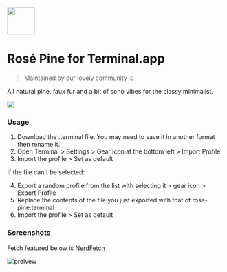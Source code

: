 <img src="https://github.com/rose-pine/rose-pine-theme/blob/master/assets/icon.png" width="64" />

# Rosé Pine for Terminal.app

> Maintained by our lovely community ☺️

All natural pine, faux fur and a bit of soho vibes for the classy minimalist.

[![](https://img.shields.io/badge/Rosé%20Pine%20Theme-191724)](https://github.com/rose-pine/rose-pine-theme)

### Usage

1. Download the .terminal file. You may need to save it in another format then rename it.
2. Open Terminal > Settings > Gear icon at the bottom left > Import Profile
3. Import the profile > Set as default

If the file can't be selected:

4. Export a random profile from the list with selecting it > gear icon > Export Profile
5. Replace the contents of the file you just exported with that of rose-pine.terminal
6. Import the profile > Set as default

### Screenshots

Fetch featured below is [NerdFetch](https://github.com/thatonecalculator/nerdfetch)

![preivew](https://i.imgur.com/Qgzamtg.png)
